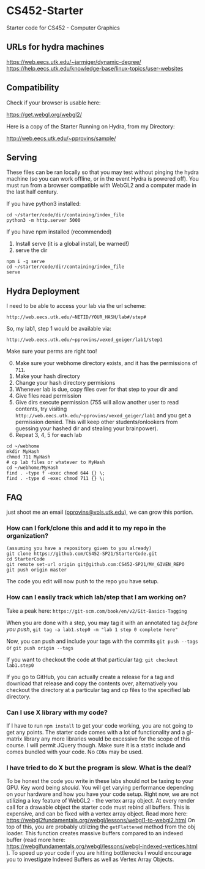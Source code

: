 # CS452-Starter
Starter code for CS452 - Computer Graphics

## URLs for hydra machines
https://web.eecs.utk.edu/~jarmiger/dynamic-degree/  
https://help.eecs.utk.edu/knowledge-base/linux-topics/user-websites  

## Compatibility

Check if your browser is usable here:

https://get.webgl.org/webgl2/

Here is a copy of the Starter Running on Hydra, from my Directory:

http://web.eecs.utk.edu/~pprovins/sample/

## Serving

These files can be ran locally so that you may test without pinging the hydra machine (so you can work offline, or in the event Hydra is powered off). You must run from a browser compatible with WebGL2 and a computer made in the last half century.

If you have python3 installed:

```
cd ~/starter/code/dir/containing/index_file
python3 -m http.server 5000
```

If you have npm installed (recommended)

1) Install serve (it is a global install, be warned!)
2) serve the dir

```
npm i -g serve
cd ~/starter/code/dir/containing/index_file
serve
```

## Hydra Deployment

I need to be able to access your lab via the url scheme:

`http://web.eecs.utk.edu/~NETID/YOUR_HASH/lab#/step#`

So, my lab1, step 1 would be available via:

`http://web.eecs.utk.edu/~pprovins/vexed_geiger/lab1/step1`

Make sure your perms are right too!

0) Make sure your webhome directory exists, and it has the permissions of `711`.
1) Make your hash directory
2) Change your hash directory permisions
3) Whenever lab is due, copy files over for that step to your dir and 
4) Give files read permission
5) Give dirs execute permission (755 will allow another user to read contents, try visiting `http://web.eecs.utk.edu/~pprovins/vexed_geiger/lab1` and you get a permission denied. This will keep other students/onlookers from guessing your hashed dir and stealing your brainpower).
6) Repeat 3, 4, 5 for each lab
```
cd ~/webhome
mkdir MyHash
chmod 711 MyHash
# cp lab files or whatever to MyHash
cd ~/webhome/MyHash
find . -type f -exec chmod 644 {} \;
find . -type d -exec chmod 711 {} \;
```

## FAQ
just shoot me an email (pprovins@vols.utk.edu), we can grow this portion.

### How can I fork/clone this and add it to my repo in the organization?
```
(assuming you have a repository given to you already)
git clone https://github.com/CS452-SP21/StarterCode.git
cd StarterCode
git remote set-url origin git@github.com:CS452-SP21/MY_GIVEN_REPO
git push origin master 
```

The code you edit will now push to the repo you have setup.

### How can I easily track which lab/step that I am working on?

Take a peak here: `https://git-scm.com/book/en/v2/Git-Basics-Tagging`

When you are done with a step, you may tag it with an annotated tag _before you push_, `git tag -a lab1.step0 -m "lab 1 step 0 complete here"`

Now, you can push and include your tags with the commits `git push --tags` or `git push origin --tags`

If you want to checkout the code at that particular tag: `git checkout lab1.step0`

If you go to GitHub, you can actually create a release for a tag and download that release and copy the contents over, alternatively you checkout the directory at a particular tag and cp files to the specified lab directory.

### Can I use X library with my code?

If I have to run `npm install` to get your code working, you are not going to get any points. The starter code comes with a lot of functionality and a gl-matrix library any more libraries would be excessive for the scope of this course. I will permit JQuery though. Make sure it is a static include and comes bundled with your code. No `CDNs` may be used.

### I have tried to do X but the program is slow. What is the deal?

To be honest the code you write in these labs should not be taxing to your GPU.
Key word being _should_.
You will get varying performance depending on your hardware and how you have your code setup.
Right now, we are not utilizing a key feature of WebGL2 - the vertex array object.
At every render call for a drawable object the starter code must rebind all buffers.
This is expensive, and can be fixed with a vertex array object.
Read more here: https://webgl2fundamentals.org/webgl/lessons/webgl1-to-webgl2.html
On top of this, you are probably utilizing the `getFlattened` method from the obj loader.
This function creates massive buffers compared to an indexed buffer (read more here: https://webglfundamentals.org/webgl/lessons/webgl-indexed-vertices.html ).
To speed up your code if you are hitting bottlenecks I would encourage you to investigate Indexed Buffers as well as Vertex Array Objects.
